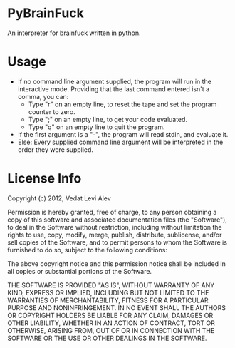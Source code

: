 PyBrainFuck
===========

An interpreter for brainfuck written in python.

Usage
=====
* If no command line argument supplied, the program will run in the
  interactive mode.
  Providing that the last command entered isn't a comma, you can:
  * Type "r" on an empty line, to reset the tape and set the program counter
    to zero.
  * Type ";" on an empty line, to get your code evaluated.
  * Type "q" on an empty line to quit the program.
* If the first argument is a "-", the program will read stdin, and evaluate
  it.
* Else: Every supplied command line argument will be interpreted in the order
  they were supplied.

License Info
============
Copyright (c) 2012, Vedat Levi Alev

Permission is hereby granted, free of charge, to any person obtaining a copy of this software and associated documentation files (the "Software"), to deal in the Software without restriction, including without limitation the rights to use, copy, modify, merge, publish, distribute, sublicense, and/or sell copies of the Software, and to permit persons to whom the Software is furnished to do so, subject to the following conditions:

The above copyright notice and this permission notice shall be included in all copies or substantial portions of the Software.

THE SOFTWARE IS PROVIDED "AS IS", WITHOUT WARRANTY OF ANY KIND, EXPRESS OR IMPLIED, INCLUDING BUT NOT LIMITED TO THE WARRANTIES OF MERCHANTABILITY, FITNESS FOR A PARTICULAR PURPOSE AND NONINFRINGEMENT. IN NO EVENT SHALL THE AUTHORS OR COPYRIGHT HOLDERS BE LIABLE FOR ANY CLAIM, DAMAGES OR OTHER LIABILITY, WHETHER IN AN ACTION OF CONTRACT, TORT OR OTHERWISE, ARISING FROM, OUT OF OR IN CONNECTION WITH THE SOFTWARE OR THE USE OR OTHER DEALINGS IN THE SOFTWARE.

